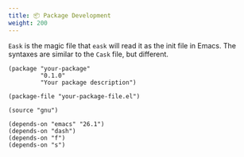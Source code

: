 ```yaml
---
title: 📦 Package Development
weight: 200
---
```


`Eask` is the magic file that `eask` will read it as the init file in Emacs.
The syntaxes are similar to the `Cask` file, but different.

```elisp
(package "your-package"
         "0.1.0"
         "Your package description")

(package-file "your-package-file.el")

(source "gnu")

(depends-on "emacs" "26.1")
(depends-on "dash")
(depends-on "f")
(depends-on "s")
```
